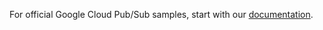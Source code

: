 For official Google Cloud Pub/Sub samples, start with our [documentation](htts://cloud.google.com/pubsub/docs).
